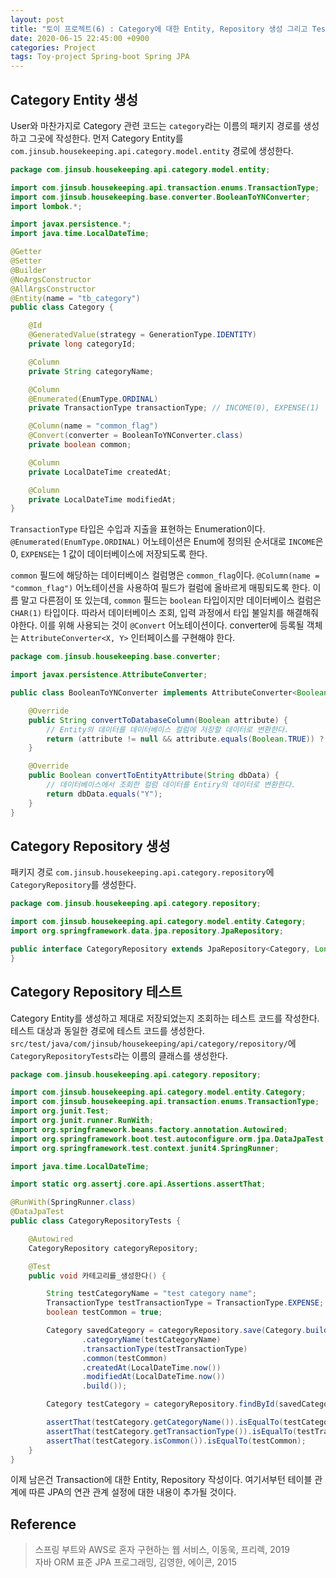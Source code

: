 ```yaml
---
layout: post
title: "토이 프로젝트(6) : Category에 대한 Entity, Repository 생성 그리고 Test"
date: 2020-06-15 22:45:00 +0900
categories: Project
tags: Toy-project Spring-boot Spring JPA
---
```


## Category Entity 생성

User와 마찬가지로 Category 관련 코드는 `category`라는 이름의 패키지 경로를 생성하고 그곳에 작성한다. 먼저 Category Entity를 `com.jinsub.housekeeping.api.category.model.entity` 경로에 생성한다.

```java
package com.jinsub.housekeeping.api.category.model.entity;

import com.jinsub.housekeeping.api.transaction.enums.TransactionType;
import com.jinsub.housekeeping.base.converter.BooleanToYNConverter;
import lombok.*;

import javax.persistence.*;
import java.time.LocalDateTime;

@Getter
@Setter
@Builder
@NoArgsConstructor
@AllArgsConstructor
@Entity(name = "tb_category")
public class Category {

    @Id
    @GeneratedValue(strategy = GenerationType.IDENTITY)
    private long categoryId;

    @Column
    private String categoryName;

    @Column
    @Enumerated(EnumType.ORDINAL)
    private TransactionType transactionType; // INCOME(0), EXPENSE(1)

    @Column(name = "common_flag")
    @Convert(converter = BooleanToYNConverter.class)
    private boolean common;

    @Column
    private LocalDateTime createdAt;

    @Column
    private LocalDateTime modifiedAt;
}
```
`TransactionType` 타입은 수입과 지출을 표현하는 Enumeration이다. `@Enumerated(EnumType.ORDINAL)` 어노테이션은 Enum에 정의된 순서대로 `INCOME`은 0, `EXPENSE`는 1 값이 데이터베이스에 저장되도록 한다.

`common` 필드에 해당하는 데이터베이스 컬럼명은 `common_flag`이다. `@Column(name = "common_flag")` 어노테이션을 사용하여 필드가 컬럼에 올바르게 매핑되도록 한다. 이름 말고 다른점이 또 있는데, `common` 필드는 `boolean` 타입이지만 데이터베이스 컬럼은 `CHAR(1)` 타입이다. 따라서 데이터베이스 조회, 입력 과정에서 타입 불일치를 해결해줘야한다. 이를 위해 사용되는 것이 `@Convert` 어노테이션이다. converter에 등록될 객체는 `AttributeConverter<X, Y>` 인터페이스를 구현해야 한다.

```java
package com.jinsub.housekeeping.base.converter;

import javax.persistence.AttributeConverter;

public class BooleanToYNConverter implements AttributeConverter<Boolean, String> {

    @Override
    public String convertToDatabaseColumn(Boolean attribute) {
        // Entity의 데이터를 데이터베이스 컬럼에 저장할 데이터로 변환한다.
        return (attribute != null && attribute.equals(Boolean.TRUE)) ? "Y" : "N";
    }

    @Override
    public Boolean convertToEntityAttribute(String dbData) {
        // 데이터베이스에서 조회한 컬럼 데이터를 Entiry의 데이터로 변환한다.
        return dbData.equals("Y");
    }
}
```

## Category Repository 생성

패키지 경로 `com.jinsub.housekeeping.api.category.repository`에 `CategoryRepository`를 생성한다.

```java
package com.jinsub.housekeeping.api.category.repository;

import com.jinsub.housekeeping.api.category.model.entity.Category;
import org.springframework.data.jpa.repository.JpaRepository;

public interface CategoryRepository extends JpaRepository<Category, Long> {
}
```

## Category Repository 테스트

Category Entity를 생성하고 제대로 저장되었는지 조회하는 테스트 코드를 작성한다. 테스트 대상과 동일한 경로에 테스트 코드를 생성한다. `src/test/java/com/jinsub/housekeeping/api/category/repository/`에 `CategoryRepositoryTests`라는 이름의 클래스를 생성한다.

```java
package com.jinsub.housekeeping.api.category.repository;

import com.jinsub.housekeeping.api.category.model.entity.Category;
import com.jinsub.housekeeping.api.transaction.enums.TransactionType;
import org.junit.Test;
import org.junit.runner.RunWith;
import org.springframework.beans.factory.annotation.Autowired;
import org.springframework.boot.test.autoconfigure.orm.jpa.DataJpaTest;
import org.springframework.test.context.junit4.SpringRunner;

import java.time.LocalDateTime;

import static org.assertj.core.api.Assertions.assertThat;

@RunWith(SpringRunner.class)
@DataJpaTest
public class CategoryRepositoryTests {

    @Autowired
    CategoryRepository categoryRepository;

    @Test
    public void 카테고리를_생성한다() {

        String testCategoryName = "test category name";
        TransactionType testTransactionType = TransactionType.EXPENSE;
        boolean testCommon = true;

        Category savedCategory = categoryRepository.save(Category.builder()
                .categoryName(testCategoryName)
                .transactionType(testTransactionType)
                .common(testCommon)
                .createdAt(LocalDateTime.now())
                .modifiedAt(LocalDateTime.now())
                .build());

        Category testCategory = categoryRepository.findById(savedCategory.getCategoryId()).get();

        assertThat(testCategory.getCategoryName()).isEqualTo(testCategoryName);
        assertThat(testCategory.getTransactionType()).isEqualTo(testTransactionType);
        assertThat(testCategory.isCommon()).isEqualTo(testCommon);
    }
}
```

이제 남은건 Transaction에 대한 Entity, Repository 작성이다. 여기서부턴 테이블 관계에 따른 JPA의 연관 관계 설정에 대한 내용이 추가될 것이다. 
<br>

## Reference

> 스프링 부트와 AWS로 혼자 구현하는 웹 서비스, 이동욱, 프리렉, 2019 <br>
> 자바 ORM 표준 JPA 프로그래밍, 김영한, 에이콘, 2015